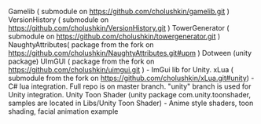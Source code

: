 Gamelib ( submodule on https://github.com/cholushkin/gamelib.git )
VersionHistory ( submodule on https://github.com/cholushkin/VersionHistory.git )
TowerGenerator ( submodule on https://github.com/cholushkin/towergenerator.git )
NaughtyAttributes( package from the fork on https://github.com/cholushkin/NaughtyAttributes.git#upm )
Dotween (unity package)
UImGUI ( package from the fork on https://github.com/cholushkin/uimgui.git ) - ImGui lib for Unity.
xLua ( submodule from the fork on https://github.com/cholushkin/xLua.git#unity) - C# lua integration. Full repo is on master branch. "unity" branch is used for Unity integration.
Unity Toon Shader (unity package com.unity.toonshader, samples are located in Libs/Unity Toon Shader) - Anime style shaders, toon shading, facial animation example